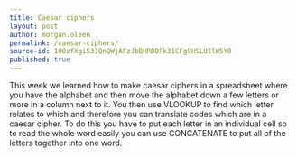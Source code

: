 ```yaml
---
title: Caesar ciphers
layout: post
author: morgan.oleen
permalink: /caesar-ciphers/
source-id: 10OzfXgi533QnQWjAFzJbBHRDDFk31CFg9HSLUIlW5Y0
published: true
---
```

This week we learned how to make caesar ciphers in a spreadsheet where you have the alphabet and then move the alphabet down a few letters or more in a column next to it. You then use VLOOKUP to find which letter relates to which and therefore you can translate codes which are in a caesar cipher. To do this you have to put each letter in an individual cell so to read the whole word easily you can use CONCATENATE to put all of the letters together into one word.

